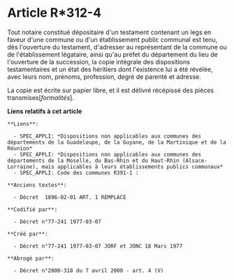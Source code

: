 # Article R*312-4

Tout notaire constitué dépositaire d'un testament contenant un legs en faveur d'une commune ou d'un établissement public
communal est tenu, dès l'ouverture du testament, d'adresser au représentant de la commune ou de l'établissement légataire,
ainsi qu'au préfet du département du lieu de l'ouverture de la succession, la copie intégrale des dispositions testamentaires
et un état des héritiers dont l'existence lui a été révélée, avec leurs nom, prénoms, profession, degré de parenté et
adresse.

La copie est écrite sur papier libre, et il est délivré récépissé des pièces transmises[*formalités*].

**Liens relatifs à cet article**

	**Liens**:

	  - SPEC_APPLI: *Dispositions non applicables aux communes des départements de la Guadeloupe, de la Guyane, de la Martinique et de la Réunion*
	  - SPEC_APPLI: *Dispositions non applicables aux communes des départements de la Moselle, du Bas-Rhin et du Haut-Rhin (Alsace-Lorraine), mais applicables à leurs établissements publics communaux*
	  - SPEC_APPLI: Code des communes R391-1 :

	**Anciens textes**:

	  - Décret  1896-02-01 ART. 1 REMPLACE

	**Codifié par**:

	  - Décret n°77-241 1977-03-07

	**Créé par**:

	  - Décret n°77-241 1977-03-07 JORF et JONC 18 Mars 1977

	**Abrogé par**:

	  - Décret n°2000-318 du 7 avril 2000 - art. 4 (V)
